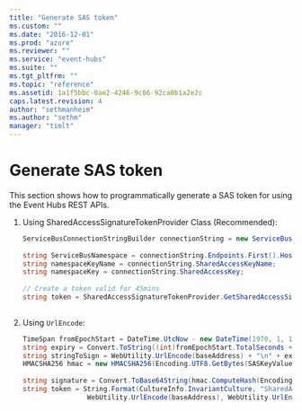 ```yaml
---
title: "Generate SAS token"
ms.custom: ""
ms.date: "2016-12-01"
ms.prod: "azure"
ms.reviewer: ""
ms.service: "event-hubs"
ms.suite: ""
ms.tgt_pltfrm: ""
ms.topic: "reference"
ms.assetid: 1a1f5bbc-0ae2-4246-9c86-92ca0b1a2e2c
caps.latest.revision: 4
author: "sethmanheim"
ms.author: "sethm"
manager: "timlt"
---
```

# Generate SAS token
This section shows how to programmatically generate a SAS token for using the Event Hubs REST APIs.  
  
1.  Using SharedAccessSignatureTokenProvider Class (Recommended):  
  
    ```c#  
    ServiceBusConnectionStringBuilder connectionString = new ServiceBusConnectionStringBuilder(serviceBusConnectionString);  
  
    string ServiceBusNamespace = connectionString.Endpoints.First().Host;  
    string namespaceKeyName = connectionString.SharedAccessKeyName;  
    string namespaceKey = connectionString.SharedAccessKey;  
  
    // Create a token valid for 45mins  
    string token = SharedAccessSignatureTokenProvider.GetSharedAccessSignature(namespaceKeyName, namespaceKey, ServiceBusNamespace, TimeSpan.FromMinutes(45));  
  
    ```  
  
2.  Using `UrlEncode`:  
  
    ```c#  
    TimeSpan fromEpochStart = DateTime.UtcNow - new DateTime(1970, 1, 1);  
    string expiry = Convert.ToString((int)fromEpochStart.TotalSeconds + 3600);  
    string stringToSign = WebUtility.UrlEncode(baseAddress) + "\n" + expiry;  
    HMACSHA256 hmac = new HMACSHA256(Encoding.UTF8.GetBytes(SASKeyValue));  
  
    string signature = Convert.ToBase64String(hmac.ComputeHash(Encoding.UTF8.GetBytes(stringToSign)));  
    string token = String.Format(CultureInfo.InvariantCulture, "SharedAccessSignature sr={0}&sig={1}&se={2}&skn={3}",  
                    WebUtility.UrlEncode(baseAddress), WebUtility.UrlEncode(signature), expiry, SASKeyName);  
  
    ```